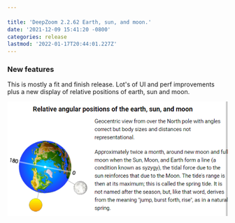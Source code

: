 ```yaml
---

title: 'DeepZoom 2.2.62 Earth, sun, and moon.'
date: '2021-12-09 15:41:20 -0800'
categories: release
lastmod: '2022-01-17T20:44:01.227Z'
---
```

### New features

This is mostly a fit and finish release.  Lot's of UI and perf improvements plus a new display of relative positions of earth, sun and moon.

![](/assets/images/sun-earth-moon.png)


